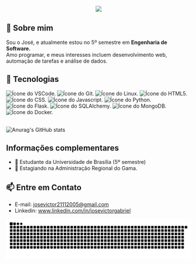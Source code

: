 <p align="center">
  <img src="https://capsule-render.vercel.app/api?type=waving&color=gradient&text=Eai%20Pessoal!%20👾&height=100"/>  
</p>

## 🙋 Sobre mim

<p>Sou o José, e atualmente estou no 5º semestre em <b>Engenharia de Software.</b> <br>Amo programar, e meus interesses incluem desenvolvimento web, automação de tarefas e análise de dados.</p>


## 🤖 Tecnologias 

<div>
  <img style="width: 60px; height: 60px;" alt="Ícone do VSCode." src="https://cdn.jsdelivr.net/gh/devicons/devicon@latest/icons/vscode/vscode-original.svg"/>
  <img style="width: 60px; height: 60px;" alt="Ícone do Git." src="https://cdn.jsdelivr.net/gh/devicons/devicon@latest/icons/git/git-original.svg"/>
  <img style="width: 60px; height: 60px;" alt="Ícone do Linux." src="https://cdn.jsdelivr.net/gh/devicons/devicon@latest/icons/linux/linux-original.svg"/>
  <img style="width: 60px; height: 60px;" alt="Ícone do HTML5." src="https://cdn.jsdelivr.net/gh/devicons/devicon@latest/icons/html5/html5-original.svg"/>
  <img style="width: 60px; height: 60px;" alt="Ícone do CSS." src="https://cdn.jsdelivr.net/gh/devicons/devicon@latest/icons/css3/css3-original.svg"/>
  <img style="width: 60px; height: 60px;" alt="Ícone do Javascript." src="https://cdn.jsdelivr.net/gh/devicons/devicon@latest/icons/javascript/javascript-original.svg"/>
  <img style="width: 60px; height: 60px;" alt="Ícone do Python." src="https://cdn.jsdelivr.net/gh/devicons/devicon@latest/icons/python/python-original.svg"/>
  <img style="width: 60px; height: 60px;" alt="Ícone do Flask." src="https://cdn.jsdelivr.net/gh/devicons/devicon@latest/icons/flask/flask-original.svg"/>
  <img style="width: 60px; height: 60px;" alt="Ícone do SQLAlchemy." src="https://cdn.jsdelivr.net/gh/devicons/devicon@latest/icons/sqlalchemy/sqlalchemy-original.svg"/>
  <img style="width: 60px; height: 60px;" alt="Ícone do MongoDB." src="https://cdn.jsdelivr.net/gh/devicons/devicon@latest/icons/mongodb/mongodb-plain-wordmark.svg" />
  <img style="width: 60px; height: 60px;" alt="Ícone do Docker." src="https://cdn.jsdelivr.net/gh/devicons/devicon@latest/icons/docker/docker-original.svg"/>
</div><br>

![Anurag's GitHub stats](https://github-readme-stats.vercel.app/api?username=RR2M4A&show_icons=true&theme=blue-green)

## Informações complementares

- 🔭 Estudante da Universidade de Brasília (5º semestre)
- 💼 Estagiando na Administração Regional do Gama.

## 📫 Entre em Contato
- E-mail: josevictor21112005@gmail.com
- Linkedin: www.linkedin.com/in/josevictorgabriel

<img src="https://github.com/RR2M4A/RR2M4A/blob/output/github-snake-dark.svg" alt="snake gif" />
